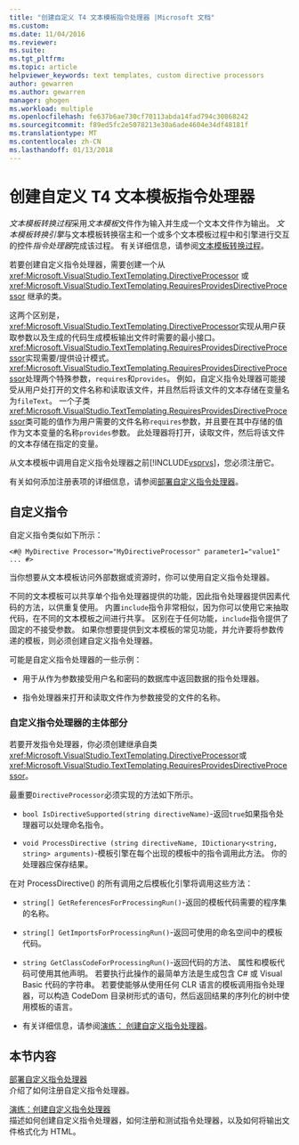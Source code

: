 ```yaml
---
title: "创建自定义 T4 文本模板指令处理器 |Microsoft 文档"
ms.custom: 
ms.date: 11/04/2016
ms.reviewer: 
ms.suite: 
ms.tgt_pltfrm: 
ms.topic: article
helpviewer_keywords: text templates, custom directive processors
author: gewarren
ms.author: gewarren
manager: ghogen
ms.workload: multiple
ms.openlocfilehash: fe637b6ae730cf70113abda14fad794c30868242
ms.sourcegitcommit: f89ed5fc2e5078213e30a6ade4604e34df48181f
ms.translationtype: MT
ms.contentlocale: zh-CN
ms.lasthandoff: 01/13/2018
---
```

# <a name="creating-custom-t4-text-template-directive-processors"></a>创建自定义 T4 文本模板指令处理器
*文本模板转换过程*采用*文本模板*文件作为输入并生成一个文本文件作为输出。 *文本模板转换引擎*与文本模板转换宿主和一个或多个文本模板过程中和引擎进行交互的控件*指令处理器*完成该过程。 有关详细信息，请参阅[文本模板转换过程](../modeling/the-text-template-transformation-process.md)。  
  
 若要创建自定义指令处理器，需要创建一个从 <xref:Microsoft.VisualStudio.TextTemplating.DirectiveProcessor> 或 <xref:Microsoft.VisualStudio.TextTemplating.RequiresProvidesDirectiveProcessor> 继承的类。  
  
 这两个区别是，<xref:Microsoft.VisualStudio.TextTemplating.DirectiveProcessor>实现从用户获取参数以及生成的代码生成模板输出文件时需要的最小接口。 <xref:Microsoft.VisualStudio.TextTemplating.RequiresProvidesDirectiveProcessor>实现需要/提供设计模式。 <xref:Microsoft.VisualStudio.TextTemplating.RequiresProvidesDirectiveProcessor>处理两个特殊参数，`requires`和`provides`。  例如，自定义指令处理器可能接受从用户处打开的文件名称和读取该文件，并且然后将该文件的文本存储在变量名为`fileText`。 一个子类<xref:Microsoft.VisualStudio.TextTemplating.RequiresProvidesDirectiveProcessor>类可能的值作为用户需要的文件名称`requires`参数，并且要在其中存储的值作为文本变量的名称`provides`参数。 此处理器将打开，读取文件，然后将该文件的文本存储在指定的变量。  
  
 从文本模板中调用自定义指令处理器之前[!INCLUDE[vsprvs](../code-quality/includes/vsprvs_md.md)]，您必须注册它。  
  
 有关如何添加注册表项的详细信息，请参阅[部署自定义指令处理器](../modeling/deploying-a-custom-directive-processor.md)。  
  
## <a name="custom-directives"></a>自定义指令  
 自定义指令类似如下所示：  
  
 `<#@ MyDirective Processor="MyDirectiveProcessor" parameter1="value1" ... #>`  
  
 当你想要从文本模板访问外部数据或资源时，你可以使用自定义指令处理器。  
  
 不同的文本模板可以共享单个指令处理器提供的功能，因此指令处理器提供因素代码的方法，以供重复使用。 内置`include`指令非常相似，因为你可以使用它来抽取代码，在不同的文本模板之间进行共享。 区别在于任何功能，`include`指令提供了固定的不接受参数。 如果你想要提供到文本模板的常见功能，并允许要将参数传递的模板，则必须创建自定义指令处理器。  
  
 可能是自定义指令处理器的一些示例：  
  
-   用于从作为参数接受用户名和密码的数据库中返回数据的指令处理器。  
  
-   指令处理器来打开和读取文件作为参数接受的文件的名称。  
  
### <a name="principal-parts-of-a-custom-directive-processor"></a>自定义指令处理器的主体部分  
 若要开发指令处理器，你必须创建继承自类<xref:Microsoft.VisualStudio.TextTemplating.DirectiveProcessor>或<xref:Microsoft.VisualStudio.TextTemplating.RequiresProvidesDirectiveProcessor>。  
  
 最重要`DirectiveProcessor`必须实现的方法如下所示。  
  
-   `bool IsDirectiveSupported(string directiveName)`-返回`true`如果指令处理器可以处理命名指令。  
  
-   `void ProcessDirective (string directiveName, IDictionary<string, string> arguments)`-模板引擎在每个出现的模板中的指令调用此方法。 你的处理器应保存结果。  
  
 在对 ProcessDirective() 的所有调用之后模板化引擎将调用这些方法：  
  
-   `string[] GetReferencesForProcessingRun()`-返回的模板代码需要的程序集的名称。  
  
-   `string[] GetImportsForProcessingRun()`-返回可使用的命名空间中的模板代码。  
  
-   `string GetClassCodeForProcessingRun()`-返回代码的方法、 属性和模板代码可使用其他声明。 若要执行此操作的最简单方法是生成包含 C# 或 Visual Basic 代码的字符串。 若要使能够从使用任何 CLR 语言的模板调用指令处理器，可以构造 CodeDom 目录树形式的语句，然后返回结果的序列化的树中使用模板的语言。  
  
-   有关详细信息，请参阅[演练： 创建自定义指令处理器](../modeling/walkthrough-creating-a-custom-directive-processor.md)。  
  
## <a name="in-this-section"></a>本节内容  
 [部署自定义指令处理器](../modeling/deploying-a-custom-directive-processor.md)  
 介绍了如何注册自定义指令处理器。  
  
 [演练：创建自定义指令处理器](../modeling/walkthrough-creating-a-custom-directive-processor.md)  
 描述如何创建自定义指令处理器，如何注册和测试指令处理器，以及如何将输出文件格式化为 HTML。